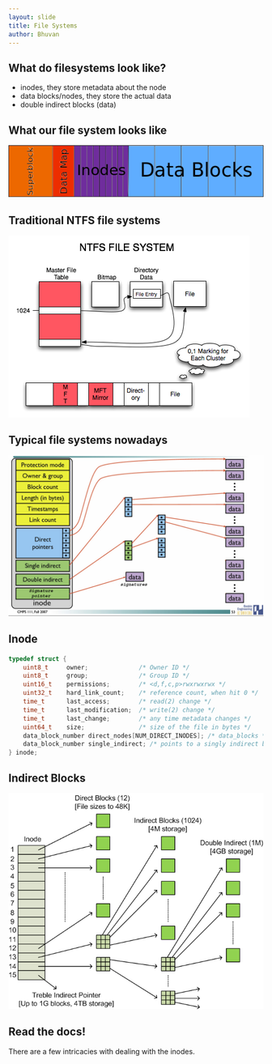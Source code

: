 ```yaml
---
layout: slide
title: File Systems
author: Bhuvan
---
```


## What do filesystems look like?

* inodes, they store metadata about the node
* data blocks/nodes, they store the actual data
* double indirect blocks (data)

## What our file system looks like

![](/images/slides/filesystem/map.png)

## Traditional NTFS file systems

![](/images/slides/filesystem/ntfs.png)

## Typical file systems nowadays

![](/images/slides/filesystem/inode_with_signatures.jpg)

## Inode

```C
typedef struct {
	uint8_t 	owner;				/* Owner ID */
	uint8_t 	group;				/* Group ID */
	uint16_t 	permissions;		/* <d,f,c,p>rwxrwxrwx */
	uint32_t 	hard_link_count;	/* reference count, when hit 0 */
	time_t 		last_access;		/* read(2) change */
	time_t 		last_modification;	/* write(2) change */
	time_t 		last_change;		/* any time metadata changes */
	uint64_t 	size;				/* size of the file in bytes */
	data_block_number direct_nodes[NUM_DIRECT_INODES]; /* data_blocks */
	data_block_number single_indirect; /* points to a singly indirect block */
} inode;
```

## Indirect Blocks

![](/images/slides/filesystem/IndirectBlocks1.png)

## Read the docs!

There are a few intricacies with dealing with the inodes.

